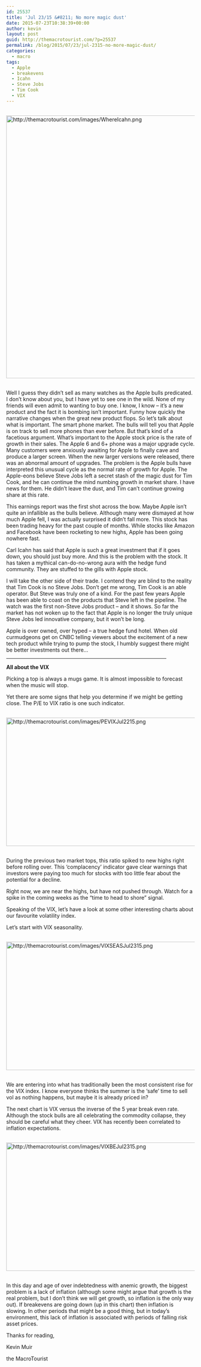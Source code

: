 ```yaml
---
id: 25537
title: 'Jul 23/15 &#8211; No more magic dust'
date: 2015-07-23T10:38:39+00:00
author: kevin
layout: post
guid: http://themacrotourist.com/?p=25537
permalink: /blog/2015/07/23/jul-2315-no-more-magic-dust/
categories:
  - macro
tags:
  - Apple
  - breakevens
  - Icahn
  - Steve Jobs
  - Tim Cook
  - VIX
---
```


  <img src="http://themacrotourist.com/images/WhereIcahn.png" style="margin:30px auto;display:block;" alt="http://themacrotourist.com/images/WhereIcahn.png" width="600" height="700">

Well I guess they didn&#8217;t sell as many watches as the Apple bulls predicated. I don&#8217;t know about you, but I have yet to see one in the wild. None of my friends will even admit to wanting to buy one. I know, I know &#8211; it&#8217;s a new product and the fact it is bombing isn&#8217;t important. Funny how quickly the narrative changes when the great new product flops. So let&#8217;s talk about what is important. The smart phone market. The bulls will tell you that Apple is on track to sell more phones than ever before. But that&#8217;s kind of a facetious argument. What&#8217;s important to the Apple stock price is the rate of growth in their sales. The Apple 6 and 6+ phone was a major upgrade cycle. Many customers were anxiously awaiting for Apple to finally cave and produce a larger screen. When the new larger versions were released, there was an abnormal amount of upgrades. The problem is the Apple bulls have interpreted this unusual cycle as the normal rate of growth for Apple. The Apple-eons believe Steve Jobs left a secret stash of the magic dust for Tim Cook, and he can continue the mind numbing growth in market share. I have news for them. He didn&#8217;t leave the dust, and Tim can&#8217;t continue growing share at this rate. 

This earnings report was the first shot across the bow. Maybe Apple isn&#8217;t quite an infallible as the bulls believe. Although many were dismayed at how much Apple fell, I was actually surprised it didn&#8217;t fall more. This stock has been trading heavy for the past couple of months. While stocks like Amazon and Facebook have been rocketing to new highs, Apple has been going nowhere fast. 

Carl Icahn has said that Apple is such a great investment that if it goes down, you should just buy more. And this is the problem with the stock. It has taken a mythical can-do-no-wrong aura with the hedge fund community. They are stuffed to the gills with Apple stock. 

I will take the other side of their trade. I contend they are blind to the reality that Tim Cook is no Steve Jobs. Don&#8217;t get me wrong, Tim Cook is an able operator. But Steve was truly one of a kind. For the past few years Apple has been able to coast on the products that Steve left in the pipeline. The watch was the first non-Steve Jobs product &#8211; and it shows. So far the market has not woken up to the fact that Apple is no longer the truly unique Steve Jobs led innovative company, but it won&#8217;t be long. 

Apple is over owned, over hyped &#8211; a true hedge fund hotel. When old curmudgeons get on CNBC telling viewers about the excitement of a new tech product while trying to pump the stock, I humbly suggest there might be better investments out there&#8230; 

<hr size="3" width="85%" />

**All about the VIX**

Picking a top is always a mugs game. It is almost impossible to forecast when the music will stop.

Yet there are some signs that help you determine if we might be getting close. The P/E to VIX ratio is one such indicator. 


  <img src="http://themacrotourist.com/images/PEVIXJul2215.png" style="margin:30px auto;display:block;" alt="http://themacrotourist.com/images/PEVIXJul2215.png" width="600" height="342">

During the previous two market tops, this ratio spiked to new highs right before rolling over. This &#8216;complacency&#8217; indicator gave clear warnings that investors were paying too much for stocks with too little fear about the potential for a decline. 

Right now, we are near the highs, but have not pushed through. Watch for a spike in the coming weeks as the &#8220;time to head to shore&#8221; signal.

Speaking of the VIX, let&#8217;s have a look at some other interesting charts about our favourite volatility index. 

Let&#8217;s start with VIX seasonality.


  <img src="http://themacrotourist.com/images/VIXSEASJul2315.png" style="margin:30px auto;display:block;" alt="http://themacrotourist.com/images/VIXSEASJul2315.png" width="600" height="342">

We are entering into what has traditionally been the most consistent rise for the VIX index. I know everyone thinks the summer is the &#8216;safe&#8217; time to sell vol as nothing happens, but maybe it is already priced in?

The next chart is VIX versus the inverse of the 5 year break even rate. Although the stock bulls are all celebrating the commodity collapse, they should be careful what they cheer. VIX has recently been correlated to inflation expectations. 


  <img src="http://themacrotourist.com/images/VIXBEJul2315.png" style="margin:30px auto;display:block;" alt="http://themacrotourist.com/images/VIXBEJul2315.png" width="600" height="342">

In this day and age of over indebtedness with anemic growth, the biggest problem is a lack of inflation (although some might argue that growth is the real problem, but I don&#8217;t think we will get growth, so inflation is the only way out). If breakevens are going down (up in this chart) then inflation is slowing. In other periods that might be a good thing, but in today&#8217;s environment, this lack of inflation is associated with periods of falling risk asset prices. 

Thanks for reading,
  
Kevin Muir
  
the MacroTourist